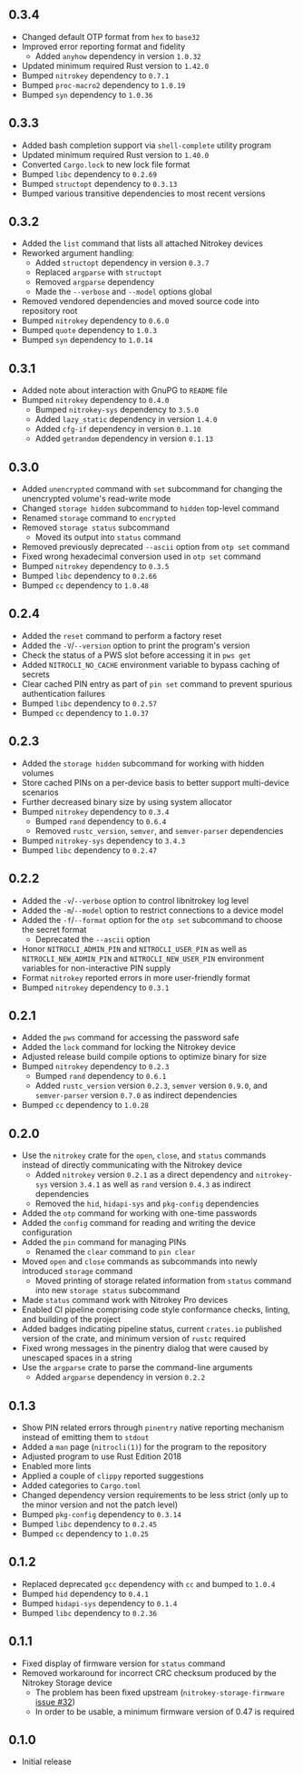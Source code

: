 0.3.4
-----
- Changed default OTP format from `hex` to `base32`
- Improved error reporting format and fidelity
  - Added `anyhow` dependency in version `1.0.32`
- Updated minimum required Rust version to `1.42.0`
- Bumped `nitrokey` dependency to `0.7.1`
- Bumped `proc-macro2` dependency to `1.0.19`
- Bumped `syn` dependency to `1.0.36`


0.3.3
-----
- Added bash completion support via `shell-complete` utility program
- Updated minimum required Rust version to `1.40.0`
- Converted `Cargo.lock` to new lock file format
- Bumped `libc` dependency to `0.2.69`
- Bumped `structopt` dependency to `0.3.13`
- Bumped various transitive dependencies to most recent versions


0.3.2
-----
- Added the `list` command that lists all attached Nitrokey devices
- Reworked argument handling:
  - Added `structopt` dependency in version `0.3.7`
  - Replaced `argparse` with `structopt`
  - Removed `argparse` dependency
  - Made the `--verbose` and `--model` options global
- Removed vendored dependencies and moved source code into repository
  root
- Bumped `nitrokey` dependency to `0.6.0`
- Bumped `quote` dependency to `1.0.3`
- Bumped `syn` dependency to `1.0.14`


0.3.1
-----
- Added note about interaction with GnuPG to `README` file
- Bumped `nitrokey` dependency to `0.4.0`
  - Bumped `nitrokey-sys` dependency to `3.5.0`
  - Added `lazy_static` dependency in version `1.4.0`
  - Added `cfg-if` dependency in version `0.1.10`
  - Added `getrandom` dependency in version `0.1.13`


0.3.0
-----
- Added `unencrypted` command with `set` subcommand for changing the
  unencrypted volume's read-write mode
- Changed `storage hidden` subcommand to `hidden` top-level command
- Renamed `storage` command to `encrypted`
- Removed `storage status` subcommand
  - Moved its output into `status` command
- Removed previously deprecated `--ascii` option from `otp set` command
- Fixed wrong hexadecimal conversion used in `otp set` command
- Bumped `nitrokey` dependency to `0.3.5`
- Bumped `libc` dependency to `0.2.66`
- Bumped `cc` dependency to `1.0.48`


0.2.4
-----
- Added the `reset` command to perform a factory reset
- Added the `-V`/`--version` option to print the program's version
- Check the status of a PWS slot before accessing it in `pws get`
- Added `NITROCLI_NO_CACHE` environment variable to bypass caching of
  secrets
- Clear cached PIN entry as part of `pin set` command to prevent
  spurious authentication failures
- Bumped `libc` dependency to `0.2.57`
- Bumped `cc` dependency to `1.0.37`


0.2.3
-----
- Added the `storage hidden` subcommand for working with hidden volumes
- Store cached PINs on a per-device basis to better support multi-device
  scenarios
- Further decreased binary size by using system allocator
- Bumped `nitrokey` dependency to `0.3.4`
  - Bumped `rand` dependency to `0.6.4`
  - Removed `rustc_version`, `semver`, and `semver-parser` dependencies
- Bumped `nitrokey-sys` dependency to `3.4.3`
- Bumped `libc` dependency to `0.2.47`


0.2.2
-----
- Added the `-v`/`--verbose` option to control libnitrokey log level
- Added the `-m`/`--model` option to restrict connections to a device
  model
- Added the `-f`/`--format` option for the `otp set` subcommand to
  choose the secret format
  - Deprecated the `--ascii` option
- Honor `NITROCLI_ADMIN_PIN` and `NITROCLI_USER_PIN` as well as
  `NITROCLI_NEW_ADMIN_PIN` and `NITROCLI_NEW_USER_PIN` environment
  variables for non-interactive PIN supply
- Format `nitrokey` reported errors in more user-friendly format
- Bumped `nitrokey` dependency to `0.3.1`


0.2.1
-----
- Added the `pws` command for accessing the password safe
- Added the `lock` command for locking the Nitrokey device
- Adjusted release build compile options to optimize binary for size
- Bumped `nitrokey` dependency to `0.2.3`
  - Bumped `rand` dependency to `0.6.1`
  - Added `rustc_version` version `0.2.3`, `semver` version `0.9.0`, and
    `semver-parser` version `0.7.0` as indirect dependencies
- Bumped `cc` dependency to `1.0.28`


0.2.0
-----
- Use the `nitrokey` crate for the `open`, `close`, and `status`
  commands instead of directly communicating with the Nitrokey device
  - Added `nitrokey` version `0.2.1` as a direct dependency and
    `nitrokey-sys` version `3.4.1` as well as `rand` version `0.4.3` as
    indirect dependencies
  - Removed the `hid`, `hidapi-sys` and `pkg-config` dependencies
- Added the `otp` command for working with one-time passwords
- Added the `config` command for reading and writing the device configuration
- Added the `pin` command for managing PINs
  - Renamed the `clear` command to `pin clear`
- Moved `open` and `close` commands as subcommands into newly introduced
  `storage` command
  - Moved printing of storage related information from `status` command
    into new `storage status` subcommand
- Made `status` command work with Nitrokey Pro devices
- Enabled CI pipeline comprising code style conformance checks, linting,
  and building of the project
- Added badges indicating pipeline status, current `crates.io` published
  version of the crate, and minimum version of `rustc` required
- Fixed wrong messages in the pinentry dialog that were caused by unescaped
  spaces in a string
- Use the `argparse` crate to parse the command-line arguments
  - Added `argparse` dependency in version `0.2.2`


0.1.3
-----
- Show PIN related errors through `pinentry` native reporting mechanism
  instead of emitting them to `stdout`
- Added a `man` page (`nitrocli(1)`) for the program to the repository
- Adjusted program to use Rust Edition 2018
- Enabled more lints
- Applied a couple of `clippy` reported suggestions
- Added categories to `Cargo.toml`
- Changed dependency version requirements to be less strict (only up to
  the minor version and not the patch level)
- Bumped `pkg-config` dependency to `0.3.14`
- Bumped `libc` dependency to `0.2.45`
- Bumped `cc` dependency to `1.0.25`


0.1.2
-----
- Replaced deprecated `gcc` dependency with `cc` and bumped to `1.0.4`
- Bumped `hid` dependency to `0.4.1`
- Bumped `hidapi-sys` dependency to `0.1.4`
- Bumped `libc` dependency to `0.2.36`


0.1.1
-----
- Fixed display of firmware version for `status` command
- Removed workaround for incorrect CRC checksum produced by the Nitrokey
  Storage device
  - The problem has been fixed upstream (`nitrokey-storage-firmware`
    [issue #32](https://github.com/Nitrokey/nitrokey-storage-firmware/issues/32))
  - In order to be usable, a minimum firmware version of 0.47 is required


0.1.0
-----
- Initial release
